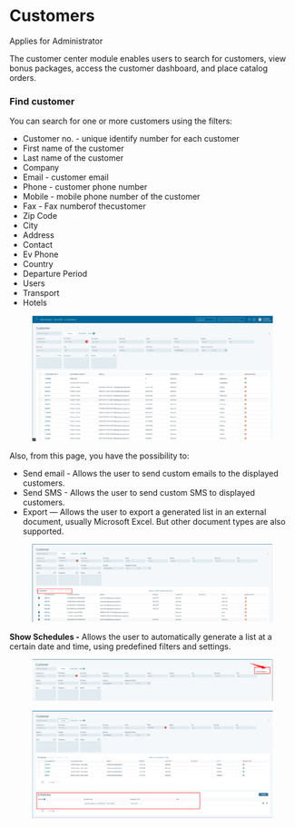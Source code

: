 # Customers

Applies for Administrator

The customer center module enables users to search for customers, view bonus packages, access the customer dashboard, and place catalog orders.

### **Find customer**

You can search for one or more customers using the filters:

* Customer no. - unique identify number for each customer
* First name of the customer
* Last name of the customer
* Company
* Email - customer email
* Phone - customer phone number
* Mobile - mobile phone number of the customer
* Fax - Fax numberof thecustomer
* Zip Code
* City
* Address
* Contact
* Ev Phone
* Country
* Departure Period
* Users
* Transport
* Hotels

<figure><img src="../.gitbook/assets/f7150ac6-7b6b-4067-819c-bcadfa6e7406.webp" alt=""><figcaption></figcaption></figure>

Also, from this page, you have the possibility to:

* Send email - Allows the user to send custom emails to the displayed customers.
* Send SMS - Allows the user to send custom SMS to displayed customers.
* Export — Allows the user to export a generated list in an external document, usually Microsoft Excel. But other document types are also supported.

<figure><img src="../.gitbook/assets/2470fd6d-6824-48f2-a602-c842aa595538.webp" alt=""><figcaption></figcaption></figure>

**Show Schedules -** Allows the user to automatically generate a list at a certain date and time, using predefined filters and settings.

<figure><img src="../.gitbook/assets/b7376cb3-642c-4cf1-9bfc-a3049420504c.webp" alt=""><figcaption></figcaption></figure>

<figure><img src="../.gitbook/assets/c0b00615-8a2b-4b45-9461-da8d7f6ba29b.webp" alt=""><figcaption></figcaption></figure>
